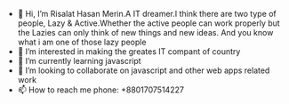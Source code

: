 - 👋 Hi, I’m Risalat Hasan Merin.A IT dreamer.I think there are two type of people, Lazy & Active.Whether the active people can work properly but the Lazies can only think of new things and new ideas.
And you know what i am one of those lazy people
- 👀 I’m interested in making the greates IT compant of country
- 🌱 I’m currently learning javascript
- 💞️ I’m looking to collaborate on javascript and other web apps related work
- 📫 How to reach me 
 phone: +8801707514227

<!---
holymerindev/holymerindev is a ✨ special ✨ repository because its `README.md` (this file) appears on your GitHub profile.
You can click the Preview link to take a look at your changes.
--->
